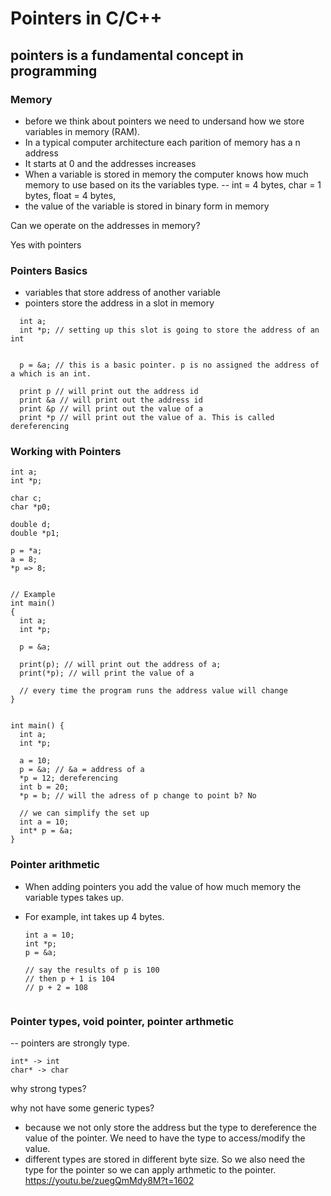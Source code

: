 # Pointers in C/C++

## pointers is a fundamental concept in programming

### Memory

- before we think about pointers we need to undersand how we store variables in memory (RAM).
- In a typical computer architecture each parition of memory has a n address
- It starts at 0 and the addresses increases
- When a variable is stored in memory the computer knows how much memory to use based on its the variables type.
  -- int = 4 bytes, char = 1 bytes, float = 4 bytes,
- the value of the variable is stored in binary form in memory

Can we operate on the addresses in memory?

Yes with pointers

### Pointers Basics

- variables that store address of another variable
- pointers store the address in a slot in memory

```
  int a;
  int *p; // setting up this slot is going to store the address of an int


  p = &a; // this is a basic pointer. p is no assigned the address of a which is an int.

  print p // will print out the address id
  print &a // will print out the address id
  print &p // will print out the value of a
  print *p // will print out the value of a. This is called dereferencing

```

### Working with Pointers

```
int a;
int *p;

char c;
char *p0;

double d;
double *p1;

p = *a;
a = 8;
*p => 8;


// Example
int main()
{
  int a;
  int *p;

  p = &a;

  print(p); // will print out the address of a;
  print(*p); // will print the value of a

  // every time the program runs the address value will change
}


int main() {
  int a;
  int *p;

  a = 10;
  p = &a; // &a = address of a
  *p = 12; dereferencing
  int b = 20;
  *p = b; // will the adress of p change to point b? No

  // we can simplify the set up
  int a = 10;
  int* p = &a;
}
```

### Pointer arithmetic

- When adding pointers you add the value of how much memory the variable types takes up.
- For example, int takes up 4 bytes.

  ```
  int a = 10;
  int *p;
  p = &a;

  // say the results of p is 100
  // then p + 1 is 104
  // p + 2 = 108


  ```

### Pointer types, void pointer, pointer arthmetic

-- pointers are strongly type.

```
int* -> int
char* -> char
```

why strong types?

why not have some generic types?

- because we not only store the address but the type to dereference the value of the pointer. We need to have the type to access/modify the value.
- different types are stored in different byte size. So we also need the type for the pointer so we can apply arthmetic to the pointer.
  https://youtu.be/zuegQmMdy8M?t=1602
